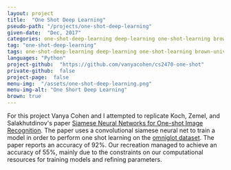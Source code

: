 ```yaml
---
layout: project
title:  "One Shot Deep Learning"
pseudo-path: "/projects/one-shot-deep-learning"
given-date:  "Dec, 2017"
categories: one-shot-deep-learning deep-learning one-shot-learning brown-university coursework
tag: "one-shot-deep-learning"
tags: one-shot-deep-learning deep-learning one-shot-learning brown-university coursework
languages: "Python"
project-github:  "https://github.com/vanyacohen/cs2470-one-shot"
private-github:  false
project-page:  false
menu-img:  "/assets/one-shot-deep-learning.png"
menu-img-alt: "One Short Deep Learning"
brown: true
---
```

For this project Vanya Cohen and I attempted to replicate Koch, Zemel, and Salakhutdinov's paper [Siamese Neural Networks for One-shot Image Recognition][paper]. The paper uses a convolutional siamese neural net to train a model in order to perform one shot learning on the [omniglot dataset][omniglot]. The paper reports an accuracy of 92%. Our recreation managed to achieve an accuracy of 55%, mainly due to the constraints on our computational resources for training models and refining parameters.

[paper]: https://www.cs.cmu.edu/~rsalakhu/papers/oneshot1.pdf
[omniglot]: https://github.com/brendenlake/omniglot